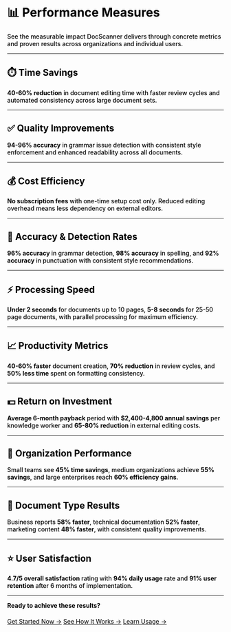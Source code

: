 <style>
/* Universal black text override for this page */
* { color: #000000 !important; text-align: left !important; }
p { color: #000000 !important; font-weight: 500 !important; text-align: left !important; }
h1, h2, h3, h4, h5, h6 { color: #000000 !important; font-weight: 700 !important; text-align: left !important; }
.md-typeset p { color: #000000 !important; text-align: left !important; }
li { color: #000000 !important; font-weight: 500 !important; text-align: left !important; }
.md-content, .md-typeset { text-align: left !important; }
</style>

# 📊 Performance Measures

See the measurable impact DocScanner delivers through concrete metrics and proven results across organizations and individual users.

---

## ⏱️ Time Savings

**40-60% reduction** in document editing time with faster review cycles and automated consistency across large document sets.

---

## ✅ Quality Improvements  

**94-96% accuracy** in grammar issue detection with consistent style enforcement and enhanced readability across all documents.

---

## 💰 Cost Efficiency

**No subscription fees** with one-time setup cost only. Reduced editing overhead means less dependency on external editors.

---

## 🎯 Accuracy & Detection Rates

**96% accuracy** in grammar detection, **98% accuracy** in spelling, and **92% accuracy** in punctuation with consistent style recommendations.

---

## ⚡ Processing Speed

**Under 2 seconds** for documents up to 10 pages, **5-8 seconds** for 25-50 page documents, with parallel processing for maximum efficiency.

---

## 📈 Productivity Metrics

**40-60% faster** document creation, **70% reduction** in review cycles, and **50% less time** spent on formatting consistency.

---

## 💵 Return on Investment

**Average 6-month payback** period with **$2,400-4,800 annual savings** per knowledge worker and **65-80% reduction** in external editing costs.

---

## 🏢 Organization Performance

Small teams see **45% time savings**, medium organizations achieve **55% savings**, and large enterprises reach **60% efficiency gains**.

---

## 📝 Document Type Results

Business reports **58% faster**, technical documentation **52% faster**, marketing content **48% faster**, with consistent quality improvements.

---

## ⭐ User Satisfaction

**4.7/5 overall satisfaction** rating with **94% daily usage** rate and **91% user retention** after 6 months of implementation.

---

**Ready to achieve these results?**

<div style="text-align: center; margin-top: 20px;">
  <a href="/how-to-use/" class="md-button md-button--primary">Get Started Now →</a>
  <a href="/technology/" class="md-button">See How It Works →</a>
  <a href="/usage/" class="md-button">Learn Usage →</a>
</div>
